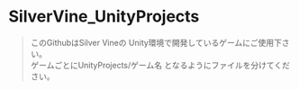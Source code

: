 # SilverVine_UnityProjects
> このGithubはSilver Vineの Unity環境で開発しているゲームにご使用下さい。  
> ゲームごとにUnityProjects/ゲーム名 となるようにファイルを分けてください。  